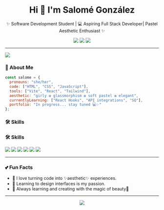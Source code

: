 <h1 align="center">Hi 💫 I'm Salomé González</h1>
<p align="center">✨ Software Development Student | 💻 Aspiring Full Stack Developer| Pastel Aesthetic Enthusiast ✨</p>

<p align="center" >
  <img src="https://img.shields.io/badge/Gmail-ffb6c1?style=for-the-badge&logo=gmail&logoColor=white" />
  <a href="https://github.com/Salito112"><img src="https://img.shields.io/badge/GitHub-FFC0CB?style=for-the-badge&logo=github&logoColor=white" /></a>
  <a href="https://www.linkedin.com/in/tuusuario"><img src="https://img.shields.io/badge/LinkedIn-F6A5C0?style=for-the-badge&logo=linkedin&logoColor=white" /></a>
</p>

---

<img src="https://capsule-render.vercel.app/api?type=waving&color=ffb6c1&height=120&section=header&text=Welcome%20to%20my%20profile!&fontColor=fff&fontSize=30&animation=fadeIn" />

### 🌸 About Me

```js
const salome = {
  pronouns: "she/her",
  code: ["HTML", "CSS", "JavaScript"],
  tools: ["Vite", "React", "Tailwind"],
  aesthetic: "girly ✿ glassmorphism ✿ soft pastel ✿ elegant",
  currentlyLearning: ["React Hooks", "API integrations", "SQ"],
  portfolio: "In progress... stay tuned 💻✨"
};
```

### 🛠 Skills

### 🛠 Skills
<p>
   <img src="https://img.shields.io/badge/Python-FAD0E4?style=for-the-badge&logo=python&logoColor=white" />
  <img src="https://img.shields.io/badge/HTML-FC9DCB?style=for-the-badge&logo=html5&logoColor=white" />
  <img src="https://img.shields.io/badge/CSS-FFB6C1?style=for-the-badge&logo=css3&logoColor=white" />
  <img src="https://img.shields.io/badge/JavaScript-FED5EC?style=for-the-badge&logo=javascript&logoColor=white" />
  <img src="https://img.shields.io/badge/Node.js-98FB98?style=for-the-badge&logo=node.js&logoColor=white" />
  <img src="https://img.shields.io/badge/GitHub-FFC0CB?style=for-the-badge&logo=github&logoColor=white" />
</p>

---

### 💕 Fun Facts
- 🎀 I love turning code into ✨aesthetic✨ experiences.
- 🎨 Learning to design interfaces is my passion.
- 🌈 Always learning and creating with the magic of beauty💖

---

<p align="center">
  <img src="https://readme-typing-svg.herokuapp.com/?font=Fira+Code&duration=3000&pause=800&color=F78BC2&center=true&vCenter=true&width=435&lines=Thanks+for+visiting!+🌸;Follow+me+for+more+cutie+projects!+💖" />
</p>
